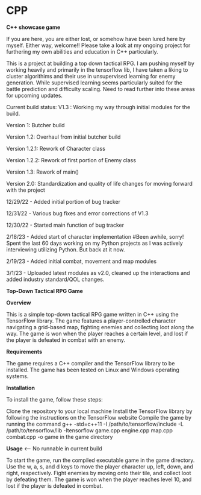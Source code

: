 # CPP
**C++ showcase game**

If you are here, you are either lost, or somehow have been lured here by myself. Either way, welcome!! Please take a look at my ongoing project for furthering my own abilities and education in C++ particularly. 

This is a project at building a top down tactical RPG. I am pushing myself by working heavily and primarily in the tensorflow lib, I have taken a liking to cluster algorithims and their use in unsupervised learning for enemy generation. While supervised learning seems particularly suited for the battle prediction and difficulty scaling. Need to read further into these areas for upcoming updates. 

Current build status: V1.3 : Working my way through initial modules for the build.

Version 1: Butcher build

Version 1.2: Overhaul from initial butcher build

Version 1.2.1: Rework of Character class

Version 1.2.2: Rework of first portion of Enemy class

Version 1.3: Rework of main()

Version 2.0: Standardization and quality of life changes for moving forward with the project

12/29/22 - Added initial portion of bug tracker

12/31/22 - Various bug fixes and error corrections of V1.3

12/30/22 - Started main function of bug tracker

2/18/23 - Added start of character implementation 
#Been awhile, sorry! Spent the last 60 days working on my Python projects as I was actively interviewing utilizing Python. But back at it now.

2/19/23 - Added initial combat, movement and map modules

3/1/23 - Uploaded latest modules as v2.0, cleaned up the interactions and added industry standard/QOL changes.

**Top-Down Tactical RPG Game**

**Overview**

This is a simple top-down tactical RPG game written in C++ using the TensorFlow library. The game features a player-controlled character navigating a grid-based map, fighting enemies and collecting loot along the way. The game is won when the player reaches a certain level, and lost if the player is defeated in combat with an enemy.

**Requirements**

The game requires a C++ compiler and the TensorFlow library to be installed. The game has been tested on Linux and Windows operating systems.

**Installation**

To install the game, follow these steps:

Clone the repository to your local machine
Install the TensorFlow library by following the instructions on the TensorFlow website
Compile the game by running the command g++ -std=c++11 -I /path/to/tensorflow/include -L /path/to/tensorflow/lib -ltensorflow game.cpp engine.cpp map.cpp combat.cpp -o game in the game directory

**Usage** <-- No runnable in current build

To start the game, run the compiled executable game in the game directory. Use the w, a, s, and d keys to move the player character up, left, down, and right, respectively. Fight enemies by moving onto their tile, and collect loot by defeating them. The game is won when the player reaches level 10, and lost if the player is defeated in combat.
